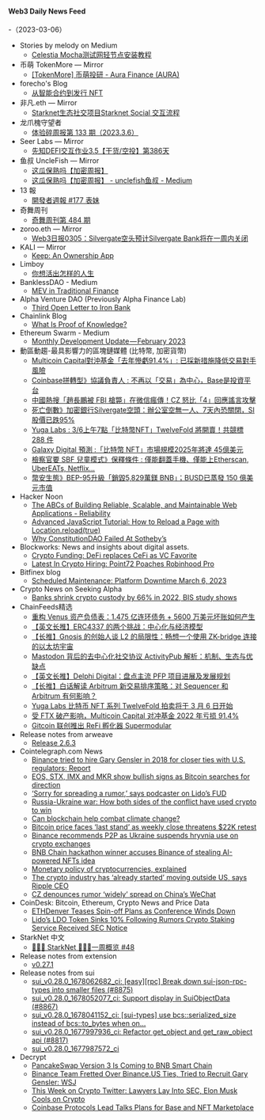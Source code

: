#### Web3 Daily News Feed
-（2023-03-06）

- Stories by melody on Medium
  - [Celestia Mocha测试网轻节点安装教程](https://medium.com/@melody8848/celestia-mocha%E6%B5%8B%E8%AF%95%E7%BD%91%E8%BD%BB%E8%8A%82%E7%82%B9%E5%AE%89%E8%A3%85%E6%95%99%E7%A8%8B-64c2388441f5?source=rss-bfc6f454c0f9------2)
- 币萌 TokenMore — Mirror
  - [[TokenMore] 币萌投研 - Aura Finance (AURA)](https://mirror.xyz/bimeng.eth/wEHxhGOxjdzi_D3P7rfhKCkWBt_Z_IbUwdAI72HcfjE)
- forecho's Blog
  - [从智能合约到发行 NFT](https://blog.forecho.com/from-smart-contracts-to-issuing-nfts.html)
- 非凡.eth — Mirror
  - [Starknet生态社交项目Starknet Social 交互流程](https://mirror.xyz/0x14ED92a5B346CdB3D1884E1C150C23305edd714f/ft-0fto6M7AcgE0tiodhFRkQOEWjImrMdKn50gURHUk)
- 龙爪槐守望者
  - [体验碎周报第 133 期（2023.3.6）](http://www.ftium4.com/ux-weekly-132.html)
- Seer Labs — Mirror
  - [先知DEFI交互作业3.5【干货/空投】第386天](https://mirror.xyz/seerlabs.eth/5OfrrcglBZstN5z003SukBjME1fT3DyV-ZTdJ2pn7n4)
- 鱼叔 UncleFish — Mirror
  - [这瓜保熟吗【加密周报】](https://mirror.xyz/0xA6DDeA5E7a4eF5c680200BF37984A06c6CFb123D/I7_ndH_YnFX3Wudw4cdGR5iNkNZ-YohIPVSfA2vryoU)
  - [这瓜保熟吗【加密周报】 - unclefish鱼叔 - Medium](https://mirror.xyz/0xA6DDeA5E7a4eF5c680200BF37984A06c6CFb123D/-gIpXyRAveFP60iL0e6YygOvgVdrNTmsODj__CMBRXc)
- 13 報
  - [開發者週報 #177 表妹](https://www.ethanhuang13.com/p/177)
- 奇舞周刊
  - [奇舞周刊第 484 期](https://weekly.75.team/issue484.html)
- zoroo.eth — Mirror
  - [Web3日报0305：Silvergate空头预计Silvergate Bank将在一周内关闭](https://mirror.xyz/zoroo.eth/g2-V8Y5wefIIGzuE9Yd_EdVTcnwQN2ottXylqqaZjeU)
- KALI — Mirror
  - [Keep: An Ownership App](https://mirror.xyz/kalico.eth/xI7n7Jc5MXaiTl6QtPDgIpNAl2xWP9s4fTFvGCLYfcE)
- Limboy
  - [你想活出怎样的人生](https://limboy.me/books/how-do-you-live/)
- BanklessDAO - Medium
  - [MEV in Traditional Finance](https://medium.com/bankless-dao/mev-in-traditional-finance-2a1b1199222d?source=rss----2e8b6adb479c---4)
- Alpha Venture DAO (Previously Alpha Finance Lab)
  - [Third Open Letter to Iron Bank](https://blog.alphaventuredao.io/third-open-letter-to-iron-bank/)
- Chainlink Blog
  - [What Is Proof of Knowledge?](https://blog.chain.link/proof-of-knowledge/)
- Ethereum Swarm - Medium
  - [Monthly Development Update — February 2023](https://medium.com/ethereum-swarm/monthly-development-update-february-2023-ba702b09213e?source=rss----6491b1f2d8f9---4)
- 動區動趨-最具影響力的區塊鏈媒體 (比特幣, 加密貨幣)
  - [Multicoin Capital對沖基金「去年慘虧91.4%」: 已採新措施降低交易對手風險](https://www.blocktempo.com/multicoin-capitals-hedge-fund-lost-91-percent-in-2022/)
  - [Coinbase拼轉型》協議負責人 : 不再以「交易」為中心，Base是投資平台](https://www.blocktempo.com/coinbase-investment-in-base-is-an-investment-in-creating-a-platform/)
  - [中國熱搜「趙長鵬被 FBI 槍斃」在微信瘋傳！CZ 怒比「4」回應謠言攻擊](https://www.blocktempo.com/cz-shoots-down-wechat-rumor-that-he-was-shot-by-fbi/)
  - [死亡倒數》加密銀行Silvergate空頭：辦公室空無一人、7天內恐關閉，SI 股價已跌95%](https://www.blocktempo.com/short-seller-predicts-silvergate-demise-within-a-week/)
  - [Yuga Labs : 3/6上午7點「比特幣NFT」TwelveFold 將開賣！共競標 288 件](https://www.blocktempo.com/yugalabs-btc-nft-twelvefold-auction-details/)
  - [Galaxy Digital 預測 :「比特幣 NFT」市場規模2025年將達 45億美元](https://www.blocktempo.com/galaxy-predicts-bitcoin-nft-market-to-hit-4-5b-by-2025/)
  - [檢察官要 SBF 兒童模式》保釋條件 : 僅能翻蓋手機、僅能上Etherscan, UberEATs, Netflix…](https://www.blocktempo.com/sbf-should-only-access-approved-websites/)
  - [幣安生態》BEP-95升級「銷毀5,829萬鎂 BNB」；BUSD已蒸發 150 億美元市值](https://www.blocktempo.com/156900-bnb-has-been-burned-since-the-bep-95-real-time/)
- Hacker Noon
  - [The ABCs of Building Reliable, Scalable, and Maintainable Web Applications - Reliability](https://hackernoon.com/the-abcs-of-building-reliable-scalable-and-maintainable-web-applications-reliability?source=rss)
  - [Advanced JavaScript Tutorial: How to Reload a Page with Location.reload(true)](https://hackernoon.com/advanced-javascript-tutorial-how-to-reload-a-page-with-locationreloadtrue?source=rss)
  - [Why ConstitutionDAO Failed At Sotheby’s](https://hackernoon.com/why-constitutiondao-failed-at-sothebys?source=rss)
- Blockworks: News and insights about digital assets.
  - [Crypto Funding: DeFi replaces CeFi as VC Favorite](https://blockworks.co/news/defi-new-favorite-vc-funding)
  - [Latest In Crypto Hiring: Point72 Poaches Robinhood Pro](https://blockworks.co/news/crypto-hiring-point72-poaches-robinhood)
- Bitfinex blog
  - [Scheduled Maintenance: Platform Downtime March 6, 2023](https://blog.bitfinex.com/announcements/scheduled-maintenance-platform-downtime-march-6-2023/)
- Crypto News on Seeking Alpha
  - [Banks shrink crypto custody by 66% in 2022, BIS study shows](https://seekingalpha.com/news/3944110-banks-shrink-crypto-exposure-by-46-in-2022-bis-says?utm_source=feed_news_crypto&utm_medium=referral)
- ChainFeeds精选
  - [重构 Venus 资产负债表：1.475 亿连环债务 + 5600 万美元坏账如何产生](https://mirror.xyz/lokiz.eth/0fW0EDAbuMNjAXmqbL1WIVy4bQnqhmlngIZfw2XXlVA)
  - [【英文长推】ERC4337 的两个挑战：中心化与经济模型](https://twitter.com/blockomotive/status/1631996549214482432)
  - [【长推】Gnosis 的创始人谈 L2 的局限性：畅想一个使用 ZK-bridge 连接的以太坊宇宙](https://twitter.com/levi0214/status/1631924502354595840)
  - [Mastodon 背后的去中心化社交协议 ActivityPub 解析：机制、生态与优缺点](https://mirror.xyz/mtyl.eth/LibaJKuNBqtRVvd_1e6sfzQnw2qXt-yC76oJjXZIkso)
  - [【英文长推】Delphi Digital：盘点主流 PFP 项目进展及发展规划](https://twitter.com/yh_0x/status/1631734848405790720)
  - [【长推】白话解读 Arbitrum 新交易排序策略：对 Sequencer 和 Arbitrum 有何影响？](https://twitter.com/hhh69251498/status/1632037641184235520)
  - [Yuga Labs 比特币 NFT 系列 TwelveFold 拍卖将于 3 月 6 日开始](https://twitter.com/yugalabs/status/1632162026641342469)
  - [受 FTX 破产影响，Multicoin Capital 对冲基金 2022 年亏损 91.4%](https://www.coindesk.com/business/2023/03/04/multicoin-capitals-hedge-fund-lost-914-last-year-investor-letter-reveals/)
  - [Gitcoin 联创推出 ReFi 孵化器 Supermodular](https://decrypt.co/122681/gitcoin-kevin-owocki-refi-incubator-supermodular)
- Release notes from arweave
  - [Release 2.6.3](https://github.com/ArweaveTeam/arweave/releases/tag/N.2.6.3)
- Cointelegraph.com News
  - [Binance tried to hire Gary Gensler in 2018 for closer ties with U.S. regulators: Report](https://cointelegraph.com/news/binance-tried-to-hire-gary-gensler-in-2018-for-closer-ties-with-u-s-regulators-report)
  - [EOS, STX, IMX and MKR show bullish signs as Bitcoin searches for direction](https://cointelegraph.com/news/eos-stx-imx-and-mkr-show-bullish-signs-as-bitcoin-searches-for-direction)
  - [‘Sorry for spreading a rumor,’ says podcaster on Lido’s FUD](https://cointelegraph.com/news/sorry-for-spreading-a-rumor-says-podcaster-on-lido-s-fud)
  - [Russia-Ukraine war: How both sides of the conflict have used crypto to win](https://cointelegraph.com/news/russia-ukraine-war-how-both-sides-of-the-conflict-have-used-crypto-to-win)
  - [Can blockchain help combat climate change?](https://cointelegraph.com/news/can-blockchain-help-combat-climate-change)
  - [Bitcoin price faces ‘last stand’ as weekly close threatens $22K retest](https://cointelegraph.com/news/bitcoin-price-faces-last-stand-as-weekly-close-threatens-22k-retest)
  - [Binance recommends P2P as Ukraine suspends hryvnia use on crypto exchanges](https://cointelegraph.com/news/binance-recommends-p2p-as-ukraine-suspends-hryvnia-use-on-crypto-exchanges)
  - [BNB Chain hackathon winner accuses Binance of stealing AI-powered NFTs idea](https://cointelegraph.com/news/bnb-chain-hackathon-winner-accuses-binance-of-stealing-ai-powered-nfts-idea)
  - [Monetary policy of cryptocurrencies, explained](https://cointelegraph.com/explained/monetary-policy-of-cryptocurrencies-explained)
  - [The crypto industry has ‘already started’ moving outside US, says Ripple CEO](https://cointelegraph.com/news/the-crypto-industry-has-already-started-moving-outside-of-the-us-says-ripple-ceo)
  - [CZ denounces rumor ‘widely’ spread on China’s WeChat](https://cointelegraph.com/news/cz-denounces-false-rumor-widely-spread-on-china-s-wechat)
- CoinDesk: Bitcoin, Ethereum, Crypto News and Price Data
  - [ETHDenver Teases Spin-off Plans as Conference Winds Down](https://www.coindesk.com/business/2023/03/05/ethdenver-teases-spin-off-plans-as-conference-winds-down/?utm_medium=referral&utm_source=rss&utm_campaign=headlines)
  - [Lido’s LDO Token Sinks 10% Following Rumors Crypto Staking Service Received SEC Notice](https://www.coindesk.com/policy/2023/03/05/lidos-ldo-token-sinks-10-following-sec-rumors/?utm_medium=referral&utm_source=rss&utm_campaign=headlines)
- StarkNet 中文
  - [👩🏽‍🚀 StarkNet 👨🏽‍🚀一周概览 #48](https://starknetzh.substack.com/p/starknet-48-b38)
- Release notes from extension
  - [v0.27.1](https://github.com/tahowallet/extension/releases/tag/v0.27.1)
- Release notes from sui
  - [sui_v0.28.0_1678062682_ci: [easy][rpc] Break down sui-json-rpc-types into smaller files (#8875)](https://github.com/MystenLabs/sui/releases/tag/sui_v0.28.0_1678062682_ci)
  - [sui_v0.28.0_1678052077_ci: Support display in SuiObjectData (#8867)](https://github.com/MystenLabs/sui/releases/tag/sui_v0.28.0_1678052077_ci)
  - [sui_v0.28.0_1678041152_ci: [sui-types] use bcs::serialized_size instead of bcs::to_bytes when on…](https://github.com/MystenLabs/sui/releases/tag/sui_v0.28.0_1678041152_ci)
  - [sui_v0.28.0_1677997936_ci: Refactor get_object and get_raw_object api (#8817)](https://github.com/MystenLabs/sui/releases/tag/sui_v0.28.0_1677997936_ci)
  - [sui_v0.28.0_1677987572_ci](https://github.com/MystenLabs/sui/releases/tag/sui_v0.28.0_1677987572_ci)
- Decrypt
  - [PancakeSwap Version 3 Is Coming to BNB Smart Chain](https://decrypt.co/122756/pancakeswap-version-3-is-coming-to-bnb-smart-chain)
  - [Binance Team Fretted Over Binance.US Ties, Tried to Recruit Gary Gensler: WSJ](https://decrypt.co/122739/binance-team-fretted-over-binance-us-ties-tried-to-recruit-gary-gensler-wsj)
  - [This Week on Crypto Twitter: Lawyers Lay Into SEC, Elon Musk Cools on Crypto](https://decrypt.co/122740/this-week-on-crypto-twitter-sec-legal-twitter-elon-musk-ai-crypto)
  - [Coinbase Protocols Lead Talks Plans for Base and NFT Marketplace](https://decrypt.co/videos/live-events/if8d95AZ/coinbase-protocols-lead-talks-plans-for-base-and-nft-marketplace)
